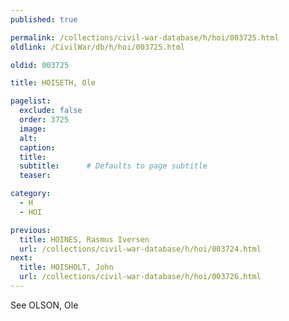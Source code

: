 ```yaml
---
published: true

permalink: /collections/civil-war-database/h/hoi/003725.html
oldlink: /CivilWar/db/h/hoi/003725.html

oldid: 003725

title: HOISETH, Ole

pagelist:
  exclude: false
  order: 3725
  image: 
  alt:
  caption:
  title:
  subtitle:      # Defaults to page subtitle
  teaser:

category: 
  - H 
  - HOI

previous:
  title: HOINES, Rasmus Iversen
  url: /collections/civil-war-database/h/hoi/003724.html  
next:
  title: HOISHOLT, John
  url: /collections/civil-war-database/h/hoi/003726.html   
---
```

See OLSON, Ole